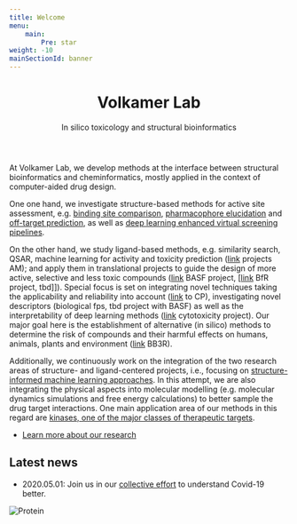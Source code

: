 ```yaml
---
title: Welcome
menu:
    main:
        Pre: star
weight: -10
mainSectionId: banner
---
```


<div class="content">
    <header>
        <h1>Volkamer Lab</h1>
        <p>In silico toxicology and structural bioinformatics</p>
    </header>

At Volkamer Lab, we develop methods at the interface between structural bioinformatics and cheminformatics, mostly applied in the context of computer-aided drug design.

One one hand, we investigate structure-based methods for active site assessment, e.g. [binding site comparison](/research/binding-site-comparison/), [pharmacophore elucidation](/research/pharmacophore-modelling/) and [off-target prediction](/research/kinase-fragment-library/), as well as [deep learning enhanced virtual screening pipelines](/projects/deeplearning-vs/).

On the other hand, we study ligand-based methods, e.g. similarity search, QSAR, machine learning for activity and toxicity prediction ([link]() projects AM); and apply them in translational projects to guide the design of more active, selective and less toxic compounds ([link]() BASF project, [[link]() BfR project, tbd]]). Special focus is set on integrating novel techniques taking the applicability and reliability into account ([link]()  to CP), investigating novel descriptors (biological fps, tbd project with BASF) as well as the interpretability of deep learning methods ([link]() cytotoxicity project).  Our major goal here is the establishment of alternative (in silico) methods to determine the risk of compounds and their harmful effects on humans, animals, plants and environment ([link]() BB3R).

Additionally, we continuously work on the integration of the two research areas of structure- and ligand-centered projects, i.e., focusing on [structure-informed machine learning approaches](/projects/kinoml/). In this attempt, we are also integrating the physical aspects into molecular modelling (e.g. molecular dynamics simulations and free energy calculations) to better sample the drug target interactions. One main application area of our methods in this regard are [kinases, one of the major classes of therapeutic targets](/research/openkinome/).


<ul class="actions">
    <li><a href="/research" class="button big">Learn more about our research</a></li>
</ul>


## Latest news

* 2020.05.01: Join us in our [collective effort](https://github.com/volkamerlab/covid19-SBapproach) to understand Covid-19 better.


</div>

<span class="image object">
    <img src="/images/benzothiazine.png" alt="Protein" />
</span>

